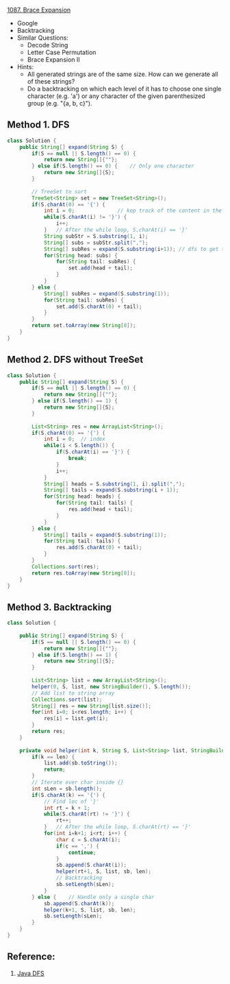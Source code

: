 [1087. Brace Expansion](https://leetcode.com/problems/brace-expansion/)

* Google
* Backtracking
* Similar Questions:
    * Decode String
    * Letter Case Permutation
    * Brace Expansion II
* Hints:
    * All generated strings are of the same size. How can we generate all of these strings?
    * Do a backtracking on which each level of it has to choose one single character (e.g. 'a') or any character of the given parenthesized group (e.g. "{a, b, c}").


## Method 1. DFS
```java 
class Solution {
    public String[] expand(String S) {
        if(S == null || S.length() == 0) {
            return new String[]{""};
        } else if(S.length() == 0) {    // Only one character
            return new String[]{S};
        }
        
        // TreeSet to sort
        TreeSet<String> set = new TreeSet<String>();
        if(S.charAt(0) == '{') {
            int i = 0;              // kep track of the content in the "{content}"
            while(S.charAt(i) != '}') {
                i++;
            }   // After the while loop, S.charAt(i) == '}'
            String subStr = S.substring(1, i);
            String[] subs = subStr.split(",");
            String[] subRes = expand(S.substring(i+1)); // dfs to get the res of rest substring
            for(String head: subs) {
                for(String tail: subRes) {
                    set.add(head + tail);
                }
            }
        } else {
            String[] subRes = expand(S.substring(1));
            for(String tail: subRes) {
                set.add(S.charAt(0) + tail);
            }
        }
        return set.toArray(new String[0]);
    }
}
```


## Method 2. DFS without TreeSet
```java 
class Solution {
    public String[] expand(String S) {
        if(S == null || S.length() == 0) {
            return new String[]{""};
        } else if(S.length() == 1) {
            return new String[]{S};
        }
        
        List<String> res = new ArrayList<String>();
        if(S.charAt(0) == '{') {
            int i = 0;  // index
            while(i < S.length()) {
                if(S.charAt(i) == '}') {
                    break;
                }
                i++;
            }
            String[] heads = S.substring(1, i).split(",");
            String[] tails = expand(S.substring(i + 1));
            for(String head: heads) {
                for(String tail: tails) {
                    res.add(head + tail);
                }
            }
        } else {
            String[] tails = expand(S.substring(1));
            for(String tail: tails) {
                res.add(S.charAt(0) + tail);
            }
        }
        Collections.sort(res);
        return res.toArray(new String[0]);
    }
}
```

## Method 3. Backtracking
```java 
class Solution {
    
    public String[] expand(String S) {
        if(S == null || S.length() == 0) {
            return new String[]{""};
        } else if(S.length() == 1) {
            return new String[]{S};
        }
        
        List<String> list = new ArrayList<String>();
        helper(0, S, list, new StringBuilder(), S.length());
        // Add list to string array
        Collections.sort(list);
        String[] res = new String[list.size()];
        for(int i=0; i<res.length; i++) {
            res[i] = list.get(i);
        }
        return res;
    }
    
    private void helper(int k, String S, List<String> list, StringBuilder sb, int len) {
        if(k == len) {
            list.add(sb.toString());
            return;
        }
        // Iterate over char inside {}
        int sLen = sb.length();
        if(S.charAt(k) == '{') {
            // Find loc of '}'
            int rt = k + 1;
            while(S.charAt(rt) != '}') {
                rt++;
            }   // After the while loop, S.charAt(rt) == '}'
            for(int i=k+1; i<rt; i++) {
                char c = S.charAt(i);
                if(c == ',') {
                    continue;
                }
                sb.append(S.charAt(i));
                helper(rt+1, S, list, sb, len);
                // Backtracking
                sb.setLength(sLen);
            }
        } else {    // Handle only a single char
            sb.append(S.charAt(k));
            helper(k+1, S, list, sb, len);
            sb.setLength(sLen);
        }
    }
}
```

## Reference:
1. [Java DFS](https://leetcode.com/problems/brace-expansion/discuss/312361/Java-DFS)


